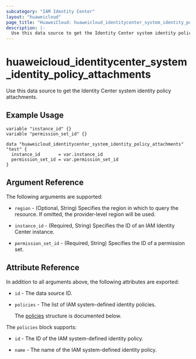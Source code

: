 ```yaml
---
subcategory: "IAM Identity Center"
layout: "huaweicloud"
page_title: "HuaweiCloud: huaweicloud_identitycenter_system_identity_policy_attachments"
description: |-
  Use this data source to get the Identity Center system identity policy attachments.
---
```


# huaweicloud_identitycenter_system_identity_policy_attachments

Use this data source to get the Identity Center system identity policy attachments.

## Example Usage

```hcl
variable "instance_id" {}
variable "permission_set_id" {}

data "huaweicloud_identitycenter_system_identity_policy_attachments" "test" {
  instance_id       = var.instance_id
  permission_set_id = var.permission_set_id
}
```

## Argument Reference

The following arguments are supported:

* `region` - (Optional, String) Specifies the region in which to query the resource.
  If omitted, the provider-level region will be used.

* `instance_id` - (Required, String) Specifies the ID of an IAM Identity Center instance.

* `permission_set_id` - (Required, String) Specifies the ID of a permission set.

## Attribute Reference

In addition to all arguments above, the following attributes are exported:

* `id` - The data source ID.

* `policies` - The list of IAM system-defined identity policies.

  The [policies](#policies_struct) structure is documented below.

<a name="policies_struct"></a>
The `policies` block supports:

* `id` - The ID of the IAM system-defined identity policy.

* `name` - The name of the IAM system-defined identity policy.

